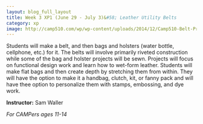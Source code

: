 ```yaml
---
layout: blog_full_layout
title: Week 3 XP1 (June 29 - July 3)&#58; Leather Utility Belts
category: xp
image: http://camp510.com/wp/wp-content/uploads/2014/12/Camp510-Belt-Project-copy-607x282.jpg
---
```


Students will make a belt, and then bags and holsters (water bottle, cellphone, etc.) for it. The belts will involve primarily riveted construction while some of the bag and holster projects will be sewn. Projects will focus on functional design work and learn how to wet-form leather. Students will make flat bags and then create depth by stretching them from within. They will have the option to make it a handbag, clutch, kit, or fanny pack and will have thee option to personalize them with stamps, embossing, and dye work. 

**Instructor:** Sam Waller

 

*For CAMPers ages 11-14*